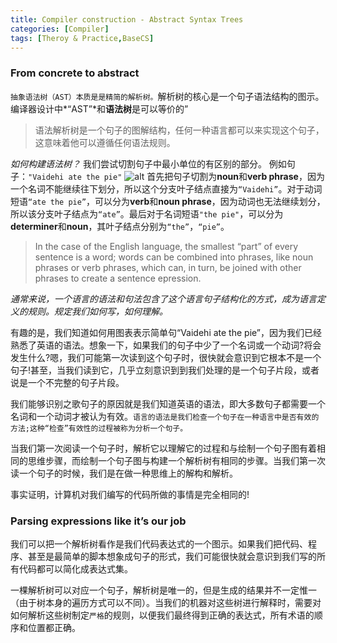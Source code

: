 ```yaml
---
title: Compiler construction - Abstract Syntax Trees
categories: [Compiler]
tags: [Theroy & Practice,BaseCS]
---
```


### From concrete to abstract
`抽象语法树（AST）本质是是精简的解析树。`解析树的核心是一个句子语法结构的图示。编译器设计中*“AST”*和**语法树**是可以等价的”

> 语法解析树是一个句子的图解结构，任何一种语言都可以来实现这个句子，这意味着他可以遵循任何语法规则。

<!--more-->

*如何构建语法树？*
我们尝试切割句子中最小单位的有区别的部分。
例如句子：`"Vaidehi ate the pie"`
![alt](https://miro.medium.com/max/2496/1*zQ_bUppUhjPj3JjJ-uQv0w.jpeg)
首先把句子切割为**noun**和**verb phrase**，因为一个名词不能继续往下划分，所以这个分支叶子结点直接为`“Vaidehi”`。对于动词短语`“ate the pie”`，可以分为**verb**和**noun phrase**，因为动词也无法继续划分，所以该分支叶子结点为`“ate”`。最后对于名词短语`"the pie"`，可以分为**determiner**和**noun**，其叶子结点分别为`“the”`，`“pie”`。

> In the case of the English language, the smallest “part” of every sentence is a word; words can be combined into phrases, like noun phrases or verb phrases, which can, in turn, be joined with other phrases to create a sentence epression.

*通常来说，一个语言的语法和句法包含了这个语言句子结构化的方式，成为语言定义的规则。规定我们如何写，如何理解。*

有趣的是，我们知道如何用图表表示简单句“Vaidehi ate the pie”，因为我们已经熟悉了英语的语法。想象一下，如果我们的句子中少了一个名词或一个动词?将会发生什么?嗯，我们可能第一次读到这个句子时，很快就会意识到它根本不是一个句子!甚至，当我们读到它，几乎立刻意识到到我们处理的是一个句子片段，或者说是一个不完整的句子片段。

我们能够识别之歌句子的原因就是我们知道英语的语法，即大多数句子都需要一个名词和一个动词才被认为有效。`语言的语法是我们检查一个句子在一种语言中是否有效的方法;这种“检查”有效性的过程被称为分析一个句子。`

当我们第一次阅读一个句子时，解析它以理解它的过程和与绘制一个句子图有着相同的思维步骤，而绘制一个句子图与构建一个解析树有相同的步骤。当我们第一次读一个句子的时候，我们是在做一种思维上的解构和解析。

事实证明，计算机对我们编写的代码所做的事情是完全相同的!

### Parsing expressions like it’s our job
我们可以把一个解析树看作是我们代码表达式的一个图示。如果我们把代码、程序、甚至是最简单的脚本想象成句子的形式，我们可能很快就会意识到我们写的所有代码都可以简化成表达式集。

一棵解析树可以对应一个句子，解析树是唯一的，但是生成的结果并不一定惟一（由于树本身的遍历方式可以不同）。当我们的机器对这些树进行解释时，需要对如何解析这些树制定`严格`的规则，以便我们最终得到正确的表达式，所有术语的顺序和位置都正确。







